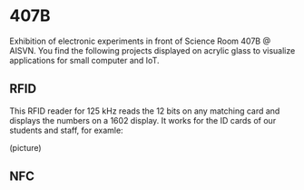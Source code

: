 # 407B

Exhibition of electronic experiments in front of Science Room 407B @ AISVN. You find the following projects displayed on acrylic glass to visualize applications for small computer and IoT.

## RFID

This RFID reader for 125 kHz reads the 12 bits on any matching card and displays the numbers on a 1602 display. It works for the ID cards of our students and staff, for examle:

(picture)

## NFC
